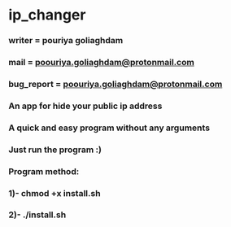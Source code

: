 # ip_changer
### writer = pouriya goliaghdam
### mail = poouriya.goliaghdam@protonmail.com
### bug_report = poouriya.goliaghdam@protonmail.com
### An app for hide your public ip address
### A quick and easy program without any arguments
###
###
###
###
###
### Just run the program :)
###
###
###
###
###
### Program method:
###
### 1)- chmod +x install.sh
### 2)- ./install.sh
